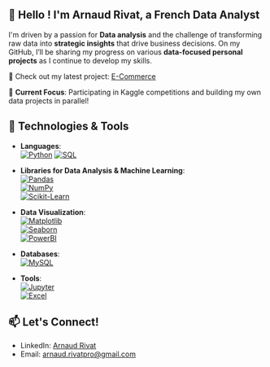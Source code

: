## 👋 Hello ! I'm Arnaud Rivat, a French Data Analyst

I'm driven by a passion for **Data analysis** and the challenge of transforming raw data into **strategic insights** that drive business decisions. On my GitHub, I’ll be sharing my progress on various **data-focused personal projects** as I continue to develop my skills.

🔗 Check out my latest project: [E-Commerce](https://github.com/0xArnaudR/E-Commerce)

🎯 **Current Focus**: Participating in Kaggle competitions and building my own data projects in parallel!

## 🔧 Technologies & Tools

- **Languages**:  
  [![Python](https://img.shields.io/badge/-Python-3776AB?style=flat&logo=python&logoColor=white)](https://www.python.org) 
  [![SQL](https://img.shields.io/badge/-SQL-4479A1?style=flat&logo=MySQL&logoColor=white)](https://www.mysql.com)

- **Libraries for Data Analysis & Machine Learning**:  
  [![Pandas](https://img.shields.io/badge/-Pandas-150458?style=flat&logo=pandas&logoColor=white)](https://pandas.pydata.org)  
  [![NumPy](https://img.shields.io/badge/-NumPy-013243?style=flat&logo=numpy&logoColor=white)](https://numpy.org)  
  [![Scikit-Learn](https://img.shields.io/badge/-Scikit--Learn-F7931E?style=flat&logo=scikit-learn&logoColor=white)](https://scikit-learn.org)

- **Data Visualization**:  
  [![Matplotlib](https://img.shields.io/badge/-Matplotlib-11557C?style=flat&logo=Matplotlib&logoColor=white)](https://matplotlib.org)  
  [![Seaborn](https://img.shields.io/badge/-Seaborn-2E6C80?style=flat&logo=seaborn&logoColor=white)](https://seaborn.pydata.org)  
  [![PowerBI](https://img.shields.io/badge/-PowerBI-F2C811?style=flat&logo=power-bi&logoColor=black)](https://powerbi.microsoft.com)

- **Databases**:  
  [![MySQL](https://img.shields.io/badge/-MySQL-4479A1?style=flat&logo=mysql&logoColor=white)](https://www.mysql.com)

- **Tools**:  
  [![Jupyter](https://img.shields.io/badge/-Jupyter-F37626?style=flat&logo=jupyter&logoColor=white)](https://jupyter.org)  
  [![Excel](https://img.shields.io/badge/-Excel-217346?style=flat&logo=microsoft-excel&logoColor=white)](https://www.microsoft.com/en-us/microsoft-365/excel)

## 📫 Let's Connect!

- LinkedIn: [Arnaud Rivat](https://www.linkedin.com/in/arnrvt/)  
- Email: [arnaud.rivatpro@gmail.com](mailto:arnaud.rivatpro@gmail.com)
